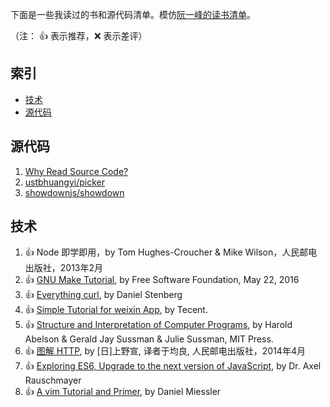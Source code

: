 下面是一些我读过的书和源代码清单。模仿[阮一峰的读书清单](https://github.com/ruanyf/reading-list)。

（注： :+1: 表示推荐，:x: 表示差评）

## 索引

- [技术](#技术)
- [源代码](#源代码)

## 源代码

1. [Why Read Source Code?](./source-code/README.md)
1. [ustbhuangyi/picker](./source-code/ustbhuangyi/picker/README.md)
1. [showdownjs/showdown](./source-code/showdownjs/showdown/README.md)

## 技术

1. :+1: Node 即学即用，by Tom Hughes-Croucher & Mike Wilson，人民邮电出版社，2013年2月
1. :+1: [GNU Make Tutorial](http://www.gnu.org/software/make/manual/html_node/index.html), by Free Software Foundation, May 22, 2016
1. :+1: [Everything curl](https://ec.haxx.se/), by Daniel Stenberg
1. :+1: [Simple Tutorial for weixin App](https://mp.weixin.qq.com/debug/wxadoc/dev/index.html), by Tecent.
1. :+1: [Structure and Interpretation of Computer Programs](https://mitpress.mit.edu/sicp/full-text/book/book.html), by Harold Abelson & Gerald Jay Sussman & Julie Sussman, MIT Press.
1. :+1: [图解 HTTP](https://book.douban.com/subject/25863515/), by [日]上野宣, 译者于均良, 人民邮电出版社，2014年4月
1. :+1: [Exploring ES6, Upgrade to the next version of JavaScript](http://exploringjs.com/es6/index.html), by Dr. Axel Rauschmayer
1. :+1: [A vim Tutorial and Primer](https://danielmiessler.com/study/vim/), by Daniel Miessler
